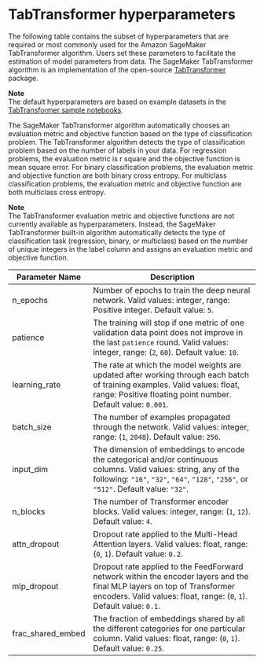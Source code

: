 # TabTransformer hyperparameters<a name="tabtransformer-hyperparameters"></a>

The following table contains the subset of hyperparameters that are required or most commonly used for the Amazon SageMaker TabTransformer algorithm\. Users set these parameters to facilitate the estimation of model parameters from data\. The SageMaker TabTransformer algorithm is an implementation of the open\-source [TabTransformer](https://github.com/jrzaurin/pytorch-widedeep) package\.

**Note**  
The default hyperparameters are based on example datasets in the [TabTransformer sample notebooks](tabtransformer.md#tabtransformer-sample-notebooks)\.

The SageMaker TabTransformer algorithm automatically chooses an evaluation metric and objective function based on the type of classification problem\. The TabTransformer algorithm detects the type of classification problem based on the number of labels in your data\. For regression problems, the evaluation metric is r square and the objective function is mean square error\. For binary classification problems, the evaluation metric and objective function are both binary cross entropy\. For multiclass classification problems, the evaluation metric and objective function are both multiclass cross entropy\.

**Note**  
The TabTransformer evaluation metric and objective functions are not currently available as hyperparameters\. Instead, the SageMaker TabTransformer built\-in algorithm automatically detects the type of classification task \(regression, binary, or multiclass\) based on the number of unique integers in the label column and assigns an evaluation metric and objective function\.


| Parameter Name | Description | 
| --- | --- | 
| n\_epochs |  Number of epochs to train the deep neural network\. Valid values: integer, range: Positive integer\. Default value: `5`\.  | 
| patience |  The training will stop if one metric of one validation data point does not improve in the last `patience` round\. Valid values: integer, range: \(`2`, `60`\)\. Default value: `10`\.  | 
| learning\_rate |  The rate at which the model weights are updated after working through each batch of training examples\. Valid values: float, range: Positive floating point number\. Default value: `0.001`\.  | 
| batch\_size |  The number of examples propagated through the network\.  Valid values: integer, range: \(`1`, `2048`\)\. Default value: `256`\.  | 
| input\_dim |  The dimension of embeddings to encode the categorical and/or continuous columns\. Valid values: string, any of the following: `"16"`, `"32"`, `"64"`, `"128"`, `"256"`, or `"512"`\. Default value: `"32"`\.  | 
| n\_blocks |  The number of Transformer encoder blocks\. Valid values: integer, range: \(`1`, `12`\)\. Default value: `4`\.  | 
| attn\_dropout |  Dropout rate applied to the Multi\-Head Attention layers\. Valid values: float, range: \(`0`, `1`\)\. Default value: `0.2`\.  | 
| mlp\_dropout |  Dropout rate applied to the FeedForward network within the encoder layers and the final MLP layers on top of Transformer encoders\. Valid values: float, range: \(`0`, `1`\)\. Default value: `0.1`\.  | 
| frac\_shared\_embed |  The fraction of embeddings shared by all the different categories for one particular column\. Valid values: float, range: \(`0`, `1`\)\. Default value: `0.25`\.  | 